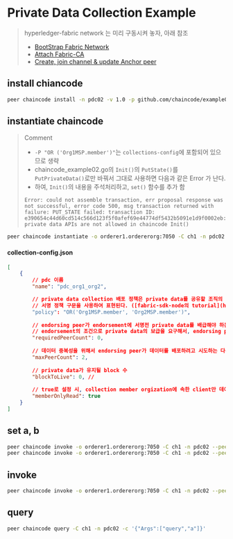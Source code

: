 # Private Data Collection Example

> hyperledger-fabric network 는 미리 구동시켜 놓자, 아래 참조
>
> * [BootStrap Fabric Network](https://github.com/rtfmplz/fabric-playground#bootstrap-fabric-network)
> * [Attach Fabric-CA](https://github.com/rtfmplz/fabric-playground#attach-fabric-ca)
> * [Create, join channel & update Anchor peer](https://github.com/rtfmplz/fabric-playground#create-join-channel--update-anchor-peer)


## install chiancode

```bash
peer chaincode install -n pdc02 -v 1.0 -p github.com/chaincode/example02-pdc/go/
```

## instantiate chaincode

> Comment
> 
> * `-P "OR ('Org1MSP.member')"`는 `collections-config`에 포함되어 있으므로 생략
> * chaincode_example02.go의 `Init()`의 `PutState()`를 `PutPrivateData()`로만 바꿔서 그대로 사용하면 다음과 같은 Error 가 난다.
> * 하여, `Init()`의 내용을 주석처리하고, `set()` 함수를 추가 함
>
> ```
> Error: could not assemble transaction, err proposal response was not successful, error code 500, msg transaction returned with failure: PUT_STATE failed: transaction ID: e390654c44d60cd514c566d123f5f0afef69e44774df5432b5091e1d9f0002eb: private data APIs are not allowed in chaincode Init()
> ```

```bash
peer chaincode instantiate -o orderer1.ordererorg:7050 -C ch1 -n pdc02 -v 1.0 -c '{"Args":["init"]}' --collections-config 'pdc/collection-config.json'
```

#### collection-config.json

```json
[
	{
		// pdc 이름
		"name": "pdc_org1_org2",

		// private data collection 배포 정책은 private data를 공유할 조직의 peer를 정의한다.
		// 서명 정책 구문을 사용하여 표현된다. ([fabric-sdk-node의 tutorial](https://fabric-sdk-node.github.io/release-1.4/tutorial-private-data.html)을 보면 json 형태로도 표현 가능한 듯)
		"policy": "OR('Org1MSP.member', 'Org2MSP.member')",
		
		// endorsing peer가 endorsement에 서명전 private data를 배급해야 하는 필수 peer 수
		// endorsement의 조건으로 private data의 보급을 요구해서, endorsing peer가 죽은 경우에도 private data를 사용하도록 하는 안전장치 역할
		"requiredPeerCount": 0,
		
		// 데이터 중복성을 위해서 endorsing peer가 데이터를 배포하려고 시도하는 다른  peer의 수
		"maxPeerCount": 2, 
		
		// private data가 유지될 block 수
		"blockToLive": 0, //
		
		// true로 설정 시, collection member orgization에 속한 client만 데이터 읽기가 가능
		"memberOnlyRead": true
	}
]
```


## set a, b

```bash
peer chaincode invoke -o orderer1.ordererorg:7050 -C ch1 -n pdc02 --peerAddresses peer1.org1:7051 --tlsRootCertFiles /opt/gopath/src/github.com/hyperledger/fabric/peer/crypto/peerOrganizations/org1/peers/peer1.org1/tls/ca.crt -c '{"Args":["set","a","100"]}'
peer chaincode invoke -o orderer1.ordererorg:7050 -C ch1 -n pdc02 --peerAddresses peer1.org1:7051 --tlsRootCertFiles /opt/gopath/src/github.com/hyperledger/fabric/peer/crypto/peerOrganizations/org1/peers/peer1.org1/tls/ca.crt -c '{"Args":["set","b","100"]}'
```

## invoke

```bash
peer chaincode invoke -o orderer1.ordererorg:7050 -C ch1 -n pdc02 --peerAddresses peer1.org1:7051 --tlsRootCertFiles /opt/gopath/src/github.com/hyperledger/fabric/peer/crypto/peerOrganizations/org1/peers/peer1.org1/tls/ca.crt -c '{"Args":["invoke","a","b","10"]}'
```

## query

```bash
peer chaincode query -C ch1 -n pdc02 -c '{"Args":["query","a"]}'
```

